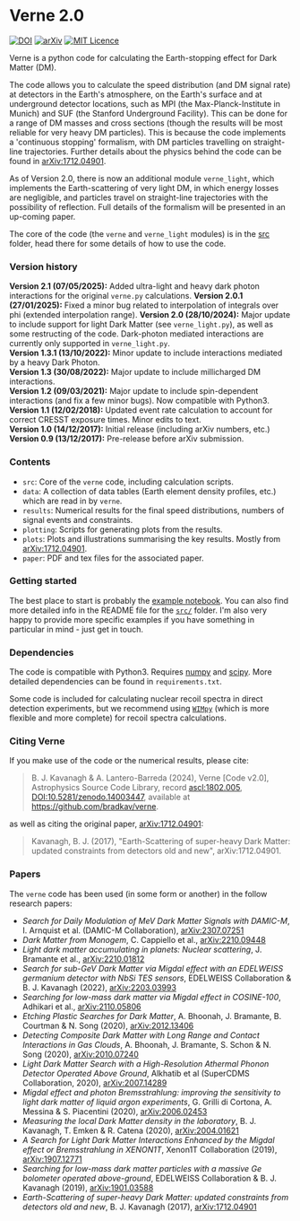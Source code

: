 # Verne 2.0

[![DOI](https://zenodo.org/badge/112917758.svg)](https://zenodo.org/badge/latestdoi/112917758) [![arXiv](https://img.shields.io/badge/arXiv-1712.04901-B31B1B.svg)](https://arxiv.org/abs/1712.04901) [![MIT Licence](https://badges.frapsoft.com/os/mit/mit.svg?v=103)](https://opensource.org/licenses/mit-license.php)


Verne is a python code for calculating the Earth-stopping effect for Dark Matter (DM). 

The code allows you to calculate the speed distribution (and DM signal rate) at detectors in the Earth's atmosphere, on the Earth's surface and at underground detector locations, such as MPI (the Max-Planck-Institute in Munich) and SUF (the Stanford Underground Facility). This can be done for a range of DM masses and cross sections (though the results will be most reliable for very heavy DM particles). This is because the code implements a 'continuous stopping' formalism, with DM particles travelling on straight-line trajectories. Further details about the physics behind the code can be found in [arXiv:1712.04901](https://arxiv.org/abs/1712.04901).

As of Version 2.0, there is now an additional module `verne_light`, which implements the Earth-scattering of very light DM, in which energy losses are negligible, and particles travel on straight-line trajectories with the possibility of reflection. Full details of the formalism will be presented in an up-coming paper. 

The core of the code (the `verne` and `verne_light` modules) is in the [src](src) folder, head there for some details of how to use the code.

### Version history

**Version 2.1 (07/05/2025):** Added ultra-light and heavy dark photon interactions for the original `verne.py` calculations.
**Version 2.0.1 (27/01/2025):** Fixed a minor bug related to interpolation of integrals over phi (extended interpolation range). 
**Version 2.0 (28/10/2024):** Major update to include support for light Dark Matter (see `verne_light.py`), as well as some restructing of the code. Dark-photon mediated interactions are currently only supported in `verne_light.py`.  
**Version 1.3.1 (13/10/2022):** Minor update to include interactions mediated by a heavy Dark Photon.  
**Version 1.3 (30/08/2022):** Major update to include millicharged DM interactions.  
**Version 1.2 (09/03/2021):** Major update to include spin-dependent interactions (and fix a few minor bugs). Now compatible with Python3.  
**Version 1.1 (12/02/2018):** Updated event rate calculation to account for correct CRESST exposure times. Minor edits to text.  
**Version 1.0 (14/12/2017):** Initial release (including arXiv numbers, etc.)  
**Version 0.9 (13/12/2017):** Pre-release before arXiv submission.  

### Contents

- `src`: Core of the `verne` code, including calculation scripts.
- `data`: A collection of data tables (Earth element density profiles, etc.) which are read in by `verne`. 
- `results`: Numerical results for the final speed distributions, numbers of signal events and constraints.
- `plotting`: Scripts for generating plots from the results.
- `plots`: Plots and illustrations summarising the key results. Mostly from [arXiv:1712.04901](https://arxiv.org/abs/1712.04901).  
- `paper`: PDF and tex files for the associated paper.

### Getting started

The best place to start is probably the [example notebook](/src/Examples.ipynb). You can also find more detailed info in the README file for the [`src/`](src/) folder. I'm also very happy to provide more specific examples if you have something in particular in mind - just get in touch. 

### Dependencies

The code is compatible with Python3. Requires [numpy](http://www.numpy.org) and [scipy](https://www.scipy.org). More detailed dependencies can be found in `requirements.txt`.

Some code is included for calculating nuclear recoil spectra in direct detection experiments, but we recommend using [`WIMpy`](https://github.com/bradkav/WIMpy_NREFT) (which is more flexible and more complete) for recoil spectra calculations.


### Citing Verne

If you make use of the code or the numerical results, please cite:

>B. J. Kavanagh & A. Lantero-Barreda (2024), Verne [Code v2.0], Astrophysics Source Code Library, record [ascl:1802.005](https://ascl.net/1802.005), [DOI:10.5281/zenodo.14003447](https://doi.org/10.5281/zenodo.14003447), available at https://github.com/bradkav/verne.

as well as citing the original paper, [arXiv:1712.04901](https://arxiv.org/abs/1712.04901):

>Kavanagh, B. J. (2017), "Earth-Scattering of super-heavy Dark Matter: updated constraints from detectors old and new", arXiv:1712.04901.

### Papers

The `verne` code has been used (in some form or another) in the follow research papers:

- *Search for Daily Modulation of MeV Dark Matter Signals with DAMIC-M*, I. Arnquist et al. (DAMIC-M Collaboration), [arXiv:2307.07251](https://arxiv.org/abs/2307.07251)  
- *Dark Matter from Monogem*, C. Cappiello et al., [arXiv:2210.09448](https://arxiv.org/abs/2210.09448)  
- *Light dark matter accumulating in planets: Nuclear scattering*, J. Bramante et al., [arXiv:2210.01812](https://arxiv.org/abs/2210.01812) 
- *Search for sub-GeV Dark Matter via Migdal effect with an EDELWEISS germanium detector with NbSi TES sensors*, EDELWEISS Collaboration & B. J. Kavanagh (2022), [arXiv:2203.03993](https://arxiv.org/abs/2203.03993)  
- *Searching for low-mass dark matter via Migdal effect in COSINE-100*, Adhikari et al., [arXiv:2110.05806](https://arxiv.org/abs/2110.05806)  
- *Etching Plastic Searches for Dark Matter*, A. Bhoonah, J. Bramante, B. Courtman & N. Song (2020), [arXiv:2012.13406](https://arxiv.org/abs/2012.13406)  
- *Detecting Composite Dark Matter with Long Range and Contact Interactions in Gas Clouds*, A. Bhoonah, J. Bramante, S. Schon & N. Song (2020), [arXiv:2010.07240](https://arxiv.org/abs/2010.07240)  
- *Light Dark Matter Search with a High-Resolution Athermal Phonon Detector Operated Above Ground*, Alkhatib et al (SuperCDMS Collaboration, 2020), [arXiv:2007.14289](https://arxiv.org/abs/2007.14289)
- *Migdal effect and photon Bremsstrahlung: improving the sensitivity to light dark matter of liquid argon experiments*, G. Grilli di Cortona, A. Messina & S. Piacentini (2020), [arXiv:2006.02453](https://arxiv.org/abs/2006.02453)  
- *Measuring the local Dark Matter density in the laboratory*, B. J. Kavanagh, T. Emken & R. Catena (2020), [arXiv:2004.01621](https://arxiv.org/abs/2004.01621)  
- *A Search for Light Dark Matter Interactions Enhanced by the Migdal effect or Bremsstrahlung in XENON1T*, Xenon1T Collaboration (2019), [arXiv:1907.12771](https://arxiv.org/abs/1907.12771)
- *Searching for low-mass dark matter particles with a massive Ge bolometer operated above-ground*, EDELWEISS Collaboration & B. J. Kavanagh (2019), [arXiv:1901.03588](https://arxiv.org/abs/1901.03588)  
- *Earth-Scattering of super-heavy Dark Matter: updated constraints from detectors old and new*, B. J. Kavanagh (2017), [arXiv:1712.04901](https://arxiv.org/abs/1712.04901)  


